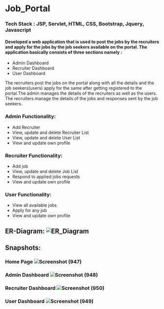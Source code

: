 # Job_Portal
### Tech Stack : JSP, Servlet, HTML, CSS, Bootstrap, Jquery, Javascript

#### Developed a web application that is used to post the jobs by the recruiters and apply for the jobs by the job seekers available on the portal. The application basically consists of three sections namely :
* Admin Dashboard
* Recruiter Dashboard
* User Dashboard
 
The recruiters post the jobs on the portal along with all the details and the job seekers(users) apply for the same after getting registered to the portal.The admin manages the details of the recruiters as well as the users. The recruiters manage the details of the jobs and responses sent by the job seekers.

### Admin Functionality:     
* Add Recruiter
* View, update and delete Recruiter List
* View, update and delete User List 
* View and update own profile 

### Recruiter Functionality:
* Add job
* View, update and delete Job List
* Respond to applied jobs requests
* View and update own profile

### User Functionality:        
* View all available jobs 
* Apply for any job
* View and update own profile


## ER-Diagram: ![ER_Diagram](https://user-images.githubusercontent.com/47720774/125160271-a6d2a280-e199-11eb-8528-5f880a231fad.png)


## Snapshots:
### Home Page  ![Screenshot (947)](https://user-images.githubusercontent.com/47720774/125160529-0a110480-e19b-11eb-918f-6b3332b26cdb.png)

### Admin Dashboard ![Screenshot (948)](https://user-images.githubusercontent.com/47720774/125160047-7b9b8380-e198-11eb-8872-0b51e047a18a.png)

### Recruiter Dashboard  ![Screenshot (950)](https://user-images.githubusercontent.com/47720774/125159960-252e4500-e198-11eb-9a4a-85d699d07c81.png)

### User Dashboard  ![Screenshot (949)](https://user-images.githubusercontent.com/47720774/125160028-69214a00-e198-11eb-817f-05f4f37a2d9b.png)
